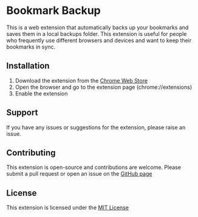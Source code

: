 # Bookmark Backup

This is a web extension that automatically backs up your bookmarks and saves them in a local backups folder. This extension is useful for people who frequently use different browsers and devices and want to keep their bookmarks in sync.

## Installation

1. Download the extension from the [Chrome Web Store](https://chrome.google.com/webstore/) 
2. Open the browser and go to the extension page (chrome://extensions)
3. Enable the extension

## Support

If you have any issues or suggestions for the extension, please raise an issue.

## Contributing

This extension is open-source and contributions are welcome. Please submit a pull request or open an issue on the [GitHub page](https://github.com/p1utoze/bookmark_backup)

## License

This extension is licensed under the [MIT License](https://opensource.org/licenses/MIT)
